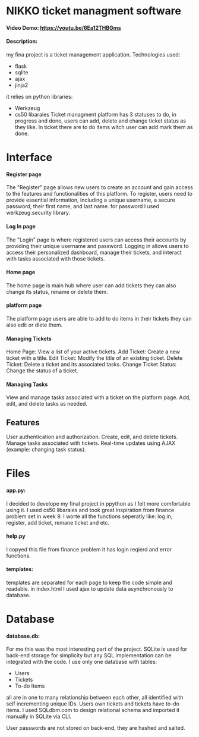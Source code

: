 # NIKKO ticket managment software
#### Video Demo:  <https://youtu.be/6Ea12THBGms>
#### Description:
my fina project is a ticket management application. Technologies used:
- flask
- sqlite
- ajax
- jinja2

it relies on python libraries:
- Werkzeug
- cs50 libaraies
 Ticket managment platform has 3 statuses to do, in progress and done, users can add, delete and change ticket status as they like. In ticket there are to do items witch user can add mark them as done.


# Interface


#### Register page

The "Register" page allows new users to create an account and gain access to the features and functionalities of this platform. To register, users need to provide essential information, including a unique username, a secure password, their first name, and last name. for password I used werkzeug.security library.

#### Log In page

The "Login" page is where registered users can access their accounts by providing their unique username and password. Logging in allows users to access their personalized dashboard, manage their tickets, and interact with tasks associated with those tickets.


#### Home page

The home page is main hub where user can add tickets they can also change its status, rename or delete them.


#### platform page

The platform page users are able to add to do items in their tickets they can also edit or dlete them.



#### Managing Tickets
Home Page: View a list of your active tickets.
Add Ticket: Create a new ticket with a title.
Edit Ticket: Modify the title of an existing ticket.
Delete Ticket: Delete a ticket and its associated tasks.
Change Ticket Status: Change the status of a ticket.



#### Managing Tasks
View and manage tasks associated with a ticket on the platform page.
Add, edit, and delete tasks as needed.



## Features
User authentication and authorization.
Create, edit, and delete tickets.
Manage tasks associated with tickets.
Real-time updates using AJAX (example: changing task status).


# Files


#### app.py:
I decided to develope my final project in ppython as I felt more comfortable using it. I used cs50 libaraies and took great inspiration from finance problem set in week 9. I worte all the functions seperatly like: log in, register, add ticket, remane ticket and etc.



#### help.py
I copyed this file from finance problem it has login reqierd and error functions.


#### templates:
templates are separated for each page to keep the code simple and readable. in index.html I used ajax to update data asynchronously to database.


# Database

#### database.db:
For me this was the most interesting part of the project. SQLite is used for back-end storage for simplicity but any SQL implementation can be integrated with the code. I use only one database with tables:
- Users
- Tickets
- To-do Items

all are in one to many relationship between each other, all identified with self incrementing unique IDs. Users own tickets and tickets have to-do items. I used SQLdbm.com to design relational schema and imported it manually in SQLite via CLI.

User passwords are not stored on back-end, they are hashed and salted.